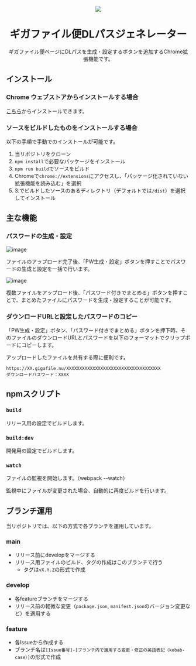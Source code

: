 <div align="center">
  <img src="https://github.com/woorld/gigafile-pwgen/assets/17719812/970cb615-94a1-4f36-9aa3-106539dc19c3">
  <h1>ギガファイル便DLパスジェネレーター</h1>
  <p>ギガファイル便ページにDLパスを生成・設定するボタンを追加するChrome拡張機能です。</p>
</div>

## インストール

### Chrome ウェブストアからインストールする場合

[こちら](https://chromewebstore.google.com/detail/%E3%82%AE%E3%82%AC%E3%83%95%E3%82%A1%E3%82%A4%E3%83%AB%E4%BE%BFdl%E3%83%91%E3%82%B9%E3%82%B8%E3%82%A7%E3%83%8D%E3%83%AC%E3%83%BC%E3%82%BF%E3%83%BC/kkoljllilbdfgfceichpnkhnjngahjcm)からインストールできます。

### ソースをビルドしたものをインストールする場合

以下の手順で手動でのインストールが可能です。

1. 当リポジトリをクローン
2. `npm install`で必要なパッケージをインストール
3. `npm run build`でソースをビルド
4. Chromeで`chrome://extensions`にアクセスし、「パッケージ化されていない拡張機能を読み込む」を選択
5. 3.でビルドしたソースのあるディレクトリ（デフォルトでは`/dist`）を選択してインストール

## 主な機能

### パスワードの生成・設定

![image](https://github.com/woorld/gigafile-pwgen/assets/17719812/8797af80-3529-49fc-a5a3-a0ba1760d67c)

ファイルのアップロード完了後、「PW生成・設定」ボタンを押すことでパスワードの生成と設定を一括で行います。

![image](https://github.com/woorld/gigafile-pwgen/assets/17719812/c18e3c5b-7ccc-4714-9b4f-377d1b6bd4ea)

複数ファイルをアップロード後、「パスワード付きでまとめる」ボタンを押すことで、まとめたファイルにパスワードを生成・設定することが可能です。

### ダウンロードURLと設定したパスワードのコピー

「PW生成・設定」ボタン、「パスワード付きでまとめる」ボタンを押下時、そのファイルのダウンロードURLとパスワードを以下のフォーマットでクリップボードにコピーします。

アップロードしたファイルを共有する際に便利です。

```
https://XX.gigafile.nu/XXXXXXXXXXXXXXXXXXXXXXXXXXXXXXXXXXXX
ダウンロードパスワード：XXXX
```

## npmスクリプト

### `build`

リリース用の設定でビルドします。

### `build:dev`

開発用の設定でビルドします。

### `watch`

ファイルの監視を開始します。（webpack --watch）

監視中にファイルが変更された場合、自動的に再度ビルドを行います。

## ブランチ運用

当リポジトリでは、以下の方式で各ブランチを運用しています。

### main

- リリース前にdevelopをマージする
- リリース用ファイルのビルド、タグの作成はこのブランチで行う
  - タグは`vX.Y.Z`の形式で作成

### develop

- 各featureブランチをマージする
- リリース前の軽微な変更（`package.json`, `manifest.json`のバージョン変更など）を適用する

### feature

- 各Issueから作成する
- ブランチ名は`[Issue番号]-[ブランチ内で適用する変更・修正の英語表記（kebab-case）]`の形式で作成
